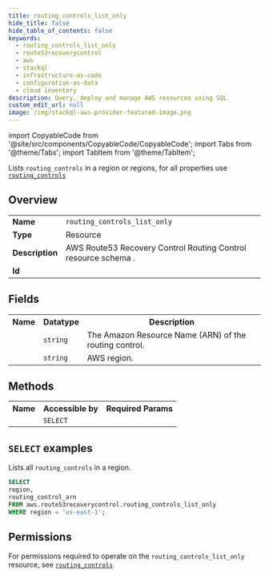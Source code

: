 ```yaml
---
title: routing_controls_list_only
hide_title: false
hide_table_of_contents: false
keywords:
  - routing_controls_list_only
  - route53recoverycontrol
  - aws
  - stackql
  - infrastructure-as-code
  - configuration-as-data
  - cloud inventory
description: Query, deploy and manage AWS resources using SQL
custom_edit_url: null
image: /img/stackql-aws-provider-featured-image.png
---
```


import CopyableCode from '@site/src/components/CopyableCode/CopyableCode';
import Tabs from '@theme/Tabs';
import TabItem from '@theme/TabItem';

Lists <code>routing_controls</code> in a region or regions, for all properties use <a href="/services/serviceName/routing_controls/"><code>routing_controls</code></a>

## Overview
<table>
<tbody>
<tr><td><b>Name</b></td><td><code>routing_controls_list_only</code></td></tr>
<tr><td><b>Type</b></td><td>Resource</td></tr>
<tr><td><b>Description</b></td><td>AWS Route53 Recovery Control Routing Control resource schema .</td></tr>
<tr><td><b>Id</b></td><td><CopyableCode code="aws.route53recoverycontrol.routing_controls_list_only" /></td></tr>
</tbody>
</table>

## Fields
<table>
<tbody>
<tr><th>Name</th><th>Datatype</th><th>Description</th></tr><tr><td><CopyableCode code="routing_control_arn" /></td><td><code>string</code></td><td>The Amazon Resource Name (ARN) of the routing control.</td></tr>
<tr><td><CopyableCode code="region" /></td><td><code>string</code></td><td>AWS region.</td></tr>
</tbody>
</table>

## Methods

<table>
<tbody>
  <tr>
    <th>Name</th>
    <th>Accessible by</th>
    <th>Required Params</th>
  </tr>
  <tr>
    <td><CopyableCode code="list_resources" /></td>
    <td><code>SELECT</code></td>
    <td><CopyableCode code="region" /></td>
  </tr>
</tbody>
</table>

## `SELECT` examples
Lists all <code>routing_controls</code> in a region.
```sql
SELECT
region,
routing_control_arn
FROM aws.route53recoverycontrol.routing_controls_list_only
WHERE region = 'us-east-1';
```


## Permissions

For permissions required to operate on the <code>routing_controls_list_only</code> resource, see <a href="/services/route53recoverycontrol/routing_controls/#permissions"><code>routing_controls</code></a>

